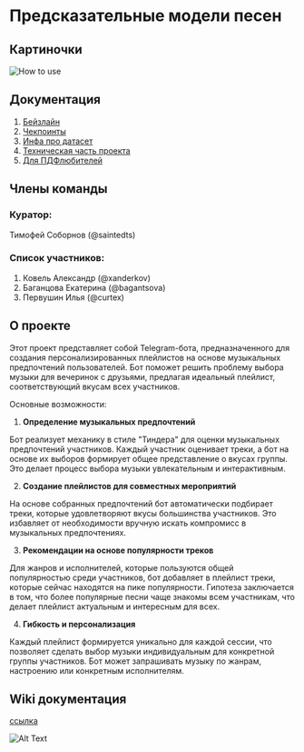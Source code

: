 # Предсказательные модели песен

## Картиночки

![How to use](docs_data/record2.gif)


## Документация

1. [Бейзлайн](baseline.md)
2. [Чекпоинты](checkpoints.md)
3. [Инфа про датасет](dataset.md)
4. [Техническая часть проекта](faq.md)
5. [Для ПДФлюбителей](docs_data/faq.pdf)



## Члены команды

### Куратор:
Тимофей Соборнов (@saintedts)

### Список участников:

1. Ковель Александр (@xanderkov)
2. Баганцова Екатерина (@bagantsova)
3. Первушин Илья (@curtex)

## О проекте

Этот проект представляет собой Telegram-бота, предназначенного для создания персонализированных плейлистов на основе музыкальных предпочтений пользователей. Бот поможет решить проблему выбора музыки для вечеринок с друзьями, предлагая идеальный плейлист, соответствующий вкусам всех участников.

Основные возможности:
1. **Определение музыкальных предпочтений**
   
Бот реализует механику в стиле "Тиндера" для оценки музыкальных предпочтений участников. Каждый участник оценивает треки, а бот на основе их выборов формирует общее представление о вкусах группы. Это делает процесс выбора музыки увлекательным и интерактивным.

2. **Создание плейлистов для совместных мероприятий**
   
На основе собранных предпочтений бот автоматически подбирает треки, которые удовлетворяют вкусы большинства участников. Это избавляет от необходимости вручную искать компромисс в музыкальных предпочтениях.

3. **Рекомендации на основе популярности треков**
   
Для жанров и исполнителей, которые пользуются общей популярностью среди участников, бот добавляет в плейлист треки, которые сейчас находятся на пике популярности. Гипотеза заключается в том, что более популярные песни чаще знакомы всем участникам, что делает плейлист актуальным и интересным для всех.

4. **Гибкость и персонализация**
   
Каждый плейлист формируется уникально для каждой сессии, что позволяет сделать выбор музыки индивидуальным для конкретной группы участников. Бот может запрашивать музыку по жанрам, настроению или конкретным исполнителям.

## Wiki документация

[ссылка](https://github.com/xanderkov/Music-Predictor/wiki)


![Alt Text](https://media.giphy.com/media/vFKqnCdLPNOKc/giphy.gif)
